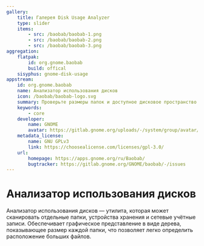 ```yaml
---
gallery:
    title: Галерея Disk Usage Analyzer
    type: slider
    items:
        - src: /baobab/baobab-1.png
        - src: /baobab/baobab-2.png
        - src: /baobab/baobab-3.png
aggregation:
    flatpak:
        id: org.gnome.baobab
        build: offical
    sisyphus: gnome-disk-usage
appstream:
    id: org.gnome.baobab
    name: Анализатор использования дисков
    icon: /baobab/baobab-logo.svg
    summary: Проверьте размеры папок и доступное дисковое пространство
    keywords:
        - core
    developer:
        name: GNOME
        avatar: https://gitlab.gnome.org/uploads/-/system/group/avatar/8/gnomelogo.png?width=48
    metadata_license:
        name: GNU GPLv3
        link: https://choosealicense.com/licenses/gpl-3.0/
    url:
        homepage: https://apps.gnome.org/ru/Baobab/
        bugtracker: https://gitlab.gnome.org/GNOME/baobab/-/issues
---
```


# Анализатор использования дисков

Анализатор использования дисков — утилита, которая может сканировать отдельные папки, устройства хранения и сетевые учётные записи. Обеспечивает графическое представление в виде дерева, показывающее размер каждой папки, что позволяет легко определить расположение больших файлов.

<AGWGallery />

<!--@include: @apps/_parts/install/content-repo.md-->
<!--@include: @apps/_parts/install/content-flatpak.md-->
